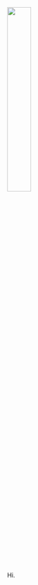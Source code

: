 <img width="33%" align="center" src="https://github.com/TheVoidThatConsumes/TheVoidThatconsumes/blob/main/Anansi.gif">
           
Hi.
